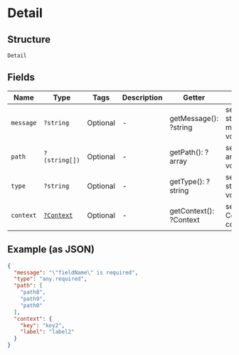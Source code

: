 
# Detail

## Structure

`Detail`

## Fields

| Name | Type | Tags | Description | Getter | Setter |
|  --- | --- | --- | --- | --- | --- |
| `message` | `?string` | Optional | - | getMessage(): ?string | setMessage(?string message): void |
| `path` | `?(string[])` | Optional | - | getPath(): ?array | setPath(?array path): void |
| `type` | `?string` | Optional | - | getType(): ?string | setType(?string type): void |
| `context` | [`?Context`](../../doc/models/context.md) | Optional | - | getContext(): ?Context | setContext(?Context context): void |

## Example (as JSON)

```json
{
  "message": "\"fieldName\" is required",
  "type": "any.required",
  "path": [
    "path8",
    "path9",
    "path0"
  ],
  "context": {
    "key": "key2",
    "label": "label2"
  }
}
```

